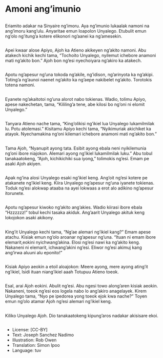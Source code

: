 # Amoni ang’imunio

##
Eriamito adakar na Sinyaire
ng’imoru.
Aya ng’imunio lukaalak namoni na
ang’imoru kang’ulu.
Anyaritae emun loapolon Unyalego.
Etubulit emun ng’olo ng’itung’a
kotere elikonori ng’aanei ka
ng’amesekin.

##
Apei kwaar alose Apiyo, Ajoh ka
Atieno akikeyen ng’akito namoni.
Abu atakech kichik kechi tama,
“Tochoito Unyalego, nyilemut
ichebore anamoni mati ng’akito
bon.”
Ajoh bon ng’esi nyechoiyara
ng’akiro ka atakech.

##
Apotu ng’apesur ng’una tokoda
ng’akile, ng’idison, ng’arinyota ka
ng’akipi.
Toting’a ng’aunoi naenet ng’akito ka
ng’aepe nakibelet ng’akito.
Torotokis totena namoni.

##
Eyanete ng’akaitotoi ng’una alorot
nabo tokienas.
Wadio, tolimu Apiyo, apese
nakechetan, tama, “Kililing’a tene,
abe kilosi bo ng’oni ni elomit
Unyalego.”

##
Tanyara Atieno nache tama,
“King’olikisi ng’ikiel lua Unyalego
lukamilmilak lu. Potu atolemasi.”
Kisitamu Apiyo kechi tama,
“Nyikimuriak akichiket ka atayok.
Nyechamakina ng’oni kilemari
ichebore anamoni mati ng’akito
bon.”

##
Tama Ajoh, “Nyanupit ayong tata.
Esibit ayong ebala neni
nyikilemunia ng’oni ibore niajokon.
Alemari ayong ng’ikiel lukamilmilak
luku.”
Abu tobul tanakaatokeng, “Ajoh,
kichikichiki sua iyong,” tolimokis
ng’esi.
Emam pe asaki Ajoh akiyen.

##
Apak ng’ina alosi Unyalego esaki
ng’ikiel keng.
Ang’oit ng’esi kotere pe atakanete
ng’ikiel keng.
Kiira Unyalego ng’apesur ng’una
iyanete tokienas.
Toduk ng’esi alokwap ataaba na
ayei lokwaas a erot alo adikino
ng’apesur itorunete.

##
Apotu ng’apesur kiwoko ng’akito
ang’akies.
Wadio kiirasi ibore ebala “Hzzzzzz!”
tobul kechi tasaka akiduk.
Ang’aarit Unyalego akituk keng
lokojokon asaki akikony.

##
King’it Unyalego kechi tama, “Ng’ae
alemari ng’ikiel kang?” Emam
apese atachu. Kisiak emun ng’olo
aroanar ng’apesur ng’una.
“Ituan ni emam ibore
elemarit,eokini nyichwang’akina.
Elosi ng’esi nawi ka ng’akito keng.
Nakaneni ni elemarit, ichwang’akini
ng’esi. Eliwor ng’esi akimuj kang
ang’irwa aluuni alu eponito!”

##
Kisiak Apiyo aeokin a etoil
aloajokon:
Meere ayong, mere ayong ating’it
ng’ikiel,
Isidi ituan niang’ikiel aaah
Totupuu Atieno toeok.

##
Esal, arai Ajoh eokini. Abulit ng’esi.
Abu ngesi towo along’aren kisiak
aeokin.
Nakaneni, toeok ng’esi eos logela
nabo lo ang’akiro anagelayek.
Kirem Unyalego tama, “Nyo pe
ipedorea yong toeok ejok kwa
nache?”
Toyen emun ng’olo atamar Ajoh
ng’esi alemari ng’ikiel keng.

##
Kiliko Unyalego Ajoh. Dio
tanakaatokeng kipung’aros nadakar
akisisare ekoi.

##
* License: [CC-BY]
* Text: Joseph Sanchez Nadimo
* Illustration: Rob Owen
* Translation: Simon Ipoo
* Language: tuv
